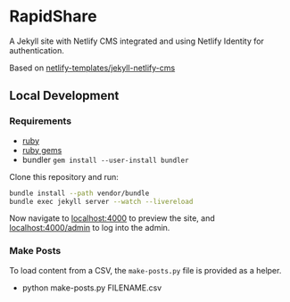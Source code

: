 # RapidShare

A Jekyll site with Netlify CMS integrated and using Netlify Identity for
authentication.

Based on [netlify-templates/jekyll-netlify-cms](https://github.com/netlify-templates/jekyll-netlify-cms)

## Local Development

### Requirements
- [ruby](https://www.ruby-lang.org/)
- [ruby gems](https://rubygems.org/)
- bundler `gem install --user-install bundler`

Clone this repository and run:

```bash
bundle install --path vendor/bundle
bundle exec jekyll server --watch --livereload
```

Now navigate to [localhost:4000](http://localhost:4000/) to preview the site, and
[localhost:4000/admin](http://localhost:4000/admin) to log into the admin.

### Make Posts

To load content from a CSV, the `make-posts.py` file is provided as a helper.
- python make-posts.py FILENAME.csv
